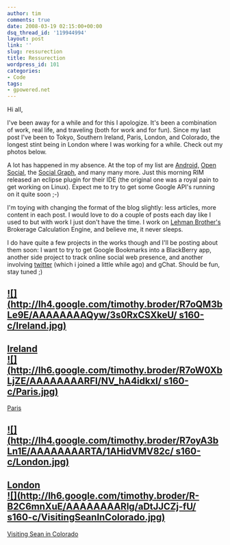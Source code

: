 ```yaml
---
author: tim
comments: true
date: 2008-03-19 02:15:00+00:00
dsq_thread_id: '119944994'
layout: post
link: ''
slug: ressurection
title: Ressurection
wordpress_id: 101
categories:
- Code
tags:
- gpowered.net
---
```


Hi all,  
  
I've been away for a while and for this I apologize. It's been a combination
of work, real life, and traveling (both for work and for fun). Since my last
post I've been to Tokyo, Southern Ireland, Paris, London, and Colorado, the
longest stint being in London where I was working for a while. Check out my
photos below.  
  
A lot has happened in my absence. At the top of my list are
[Android,](http://code.google.com/android) [Open
Social](http://code.google.com/apis/opensocial), the [Social
Graph](http://code.google.com/apis/socialgraph), and many many more. Just this
morning RIM released an eclipse plugin for their IDE (the original one was a
royal pain to get working on Linux). Expect me to try to get some Google API's
running on it quite soon ;-)  
  
I'm toying with changing the format of the blog slightly: less articles, more
content in each post. I would love to do a couple of posts each day like I
used to but with work I just don't have the time. I work on [Lehman
Brother's](http://www.lehman.com) Brokerage Calculation Engine, and believe
me, it never sleeps.  
  
I do have quite a few projects in the works though and I'll be posting about
them soon: I want to try to get Google Bookmarks into a BlackBerry app,
another side project to track online social web presence, and another
involving [twitter](http://twitter.com/broderboy) (which i joined a little
while ago) and gChat. Should be fun, stay tuned ;)  
  
[![](http://lh4.google.com/timothy.broder/R7oQM3bLe9E/AAAAAAAAQyw/3s0RxCSXkeU/
s160-c/Ireland.jpg)](http://picasaweb.google.com/timothy.broder/Ireland)  
---  
[Ireland](http://picasaweb.google.com/timothy.broder/Ireland)  
[![](http://lh6.google.com/timothy.broder/R7oW0XbLjZE/AAAAAAAARFI/NV_hA4idkxI/
s160-c/Paris.jpg)](http://picasaweb.google.com/timothy.broder/Paris)  
---  
[Paris](http://picasaweb.google.com/timothy.broder/Paris)  
  
  
[![](http://lh4.google.com/timothy.broder/R7oyA3bLn1E/AAAAAAAARTA/1AHidVMV82c/
s160-c/London.jpg)](http://picasaweb.google.com/timothy.broder/London)  
---  
[London](http://picasaweb.google.com/timothy.broder/London)  
[![](http://lh6.google.com/timothy.broder/R-B2C6mnXuE/AAAAAAAARlg/aDtJJCZj-fU/
s160-c/VisitingSeanInColorado.jpg)](http://picasaweb.google.com/timothy.broder/VisitingSeanInColorado)  
---  
[Visiting Sean in
Colorado](http://picasaweb.google.com/timothy.broder/VisitingSeanInColorado)

